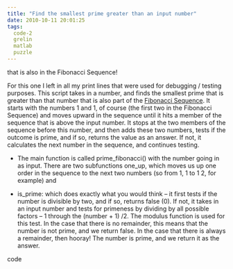 ```yaml
---
title: "Find the smallest prime greater than an input number"
date: 2010-10-11 20:01:25
tags:
  code-2
  grelin
  matlab
  puzzle
---
```



that is also in the Fibonacci Sequence!

For this one I left in all my print lines that were used for debugging / testing purposes. This script takes in a number, and finds the smallest prime that is greater than that number that is also part of the [Fibonacci Sequence](http://en.wikipedia.org/wiki/Fibonacci_sequence). It starts with the numbers 1 and 1, of course (the first two in the Fibonacci Sequence) and moves upward in the sequence until it hits a member of the sequence that is above the input number. It stops at the two members of the sequence before this number, and then adds these two numbers, tests if the outcome is prime, and if so, returns the value as an answer. If not, it calculates the next number in the sequence, and continues testing.

- The main function is called prime_fibonacci() with the number going in as input. There are two subfunctions one_up, which moves us up one order in the sequence to the next two numbers (so from 1, 1 to 1 2, for example) and

- is_prime: which does exactly what you would think – it first tests if the number is divisible by two, and if so, returns false (0). If not, it takes in an input number and tests for primeness by dividing by all possible factors – 1 through the (number + 1) /2. The modulus function is used for this test. In the case that there is no remainder, this means that the number is not prime, and we return false. In the case that there is always a remainder, then hooray! The number is prime, and we return it as the answer.

code


